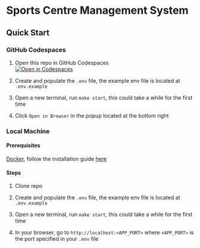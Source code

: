 # Sports Centre Management System

## Quick Start

### GitHub Codespaces

1. Open this repo in GitHub Codespaces  
   [![Open in Codespaces](https://classroom.github.com/assets/launch-codespace-f4981d0f882b2a3f0472912d15f9806d57e124e0fc890972558857b51b24a6f9.svg)](https://classroom.github.com/open-in-codespaces?assignment_repo_id=10162026)

2. Create and populate the `.env` file, the example env file is located at `.env.example`

3. Open a new terminal, run `make start`, this could take a while for the first time

4. Click `Open in Browser` in the popup located at the bottom right

### Local Machine

#### Prerequisites

[Docker](https://www.docker.com/), follow the installation guide [here](https://docs.docker.com/get-docker/)

#### Steps

1. Clone repo

2. Create and populate the `.env` file, the example env file is located at `.env.example`

3. Open a new terminal, run `make start`, this could take a while for the first time

4. In your browser, go to `http://localhost:<APP_PORT>` where `<APP_PORT>` is the port specified in your `.env` file
